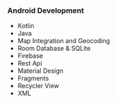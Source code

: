 ### Android Development
 - Kotlin 
 - Java
 - Map Integration and Geocoding
 - Room Database & SQLite
 - Firebase 
 - Rest Api
 - Material Design
 - Fragments 
 - Recycler View
 - XML

